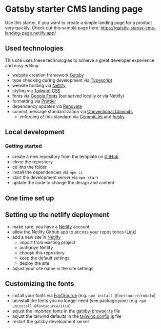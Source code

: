 # Gatsby starter CMS landing page

Use this starter, if you want to create a simple landing page for a product very quickly. Check out this sample page here: https://gatsby-starter-cms-landing-page.netlify.app/

## Used technologies

This site uses these technologies to achieve a great developer experience and easy editing:

- website creation framework [Gatsby](https://www.gatsbyjs.com/)
- type checking during development via [Typescript](https://www.typescriptlang.org/)
- website hosting via [Netlify](https://www.netlify.com/)
- styling via [Tailwind CSS](https://tailwindcss.com/)
- fonts via [Google Fonts](https://fonts.google.com/) (but served locally or via Netlify)
- formatting via [Prettier](https://prettier.io/)
- dependency updates via [Renovate](https://github.com/renovatebot/renovate)
- commit message standardization via [Conventional Commits](https://www.conventionalcommits.org/)
  - enforcing of this standard via [CommitLint](https://commitlint.js.org/) and [husky](https://typicode.github.io/husky/)

## Local development

### Getting started

- create a new repository from the template on [GitHub](https://github.com/pascalbe-dev/gatsby-starter-cms-landing-page)
- clone the repository
- cd into the folder
- install the dependencies via `npm ci`
- start the development server via `npm start`
- update the code to change the design and content

## One time set up

## Setting up the netlify deployment

- make sure, you have a [Netlify](https://app.netlify.com/login) account
- allow the Netlify Github app to access your repositories ([Link](https://github.com/apps/netlify/installations/new))
- add a new site in [Netlify](https://app.netlify.com/)
  - import from existing project
  - authorize Netlify
  - choose this repository
  - keep the default settings
  - deploy the site
- adjust your site name in the site settings

## Customizing the fonts

- install your fonts via [FontSource](https://fontsource.org/) (e.g. `npm install @fontsource/roboto`)
- uninstall the fonts you no longer need (see package.json) (e.g. `npm uninstall @fontsource/itim`)
- adjust the imported fonts in the [gatsby-browser.ts](gatsby-browser.ts) file
- adjust the tailwind defaults in the [tailwind.config.js](tailwind.config.js) file
- restart the gatsby development server
